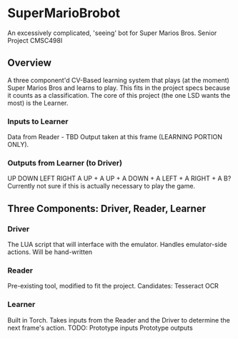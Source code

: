 # SuperMarioBrobot
An excessively complicated, 'seeing' bot for Super Marios Bros. Senior Project CMSC498I

## Overview
A three component'd CV-Based learning system that plays (at the moment) Super Marios Bros and learns to play. This fits in the project specs because it counts as a classification. The core of this project (the one LSD wants the most) is the Learner.

### Inputs to Learner
Data from Reader - TBD
Output taken at this frame (LEARNING PORTION ONLY).

### Outputs from Learner (to Driver)
UP
DOWN
LEFT
RIGHT
A
UP + A
UP + A
DOWN + A
LEFT + A
RIGHT + A
B? Currently not sure if this is actually necessary to play the game.

## Three Components: Driver, Reader, Learner

### Driver
The LUA script that will interface with the emulator. Handles emulator-side actions. Will be hand-written

### Reader
Pre-existing tool, modified to fit the project. 
Candidates:
Tesseract OCR

### Learner
Built in Torch. Takes inputs from the Reader and the Driver to determine the next frame's action.
TODO:
Prototype inputs
Prototype outputs
